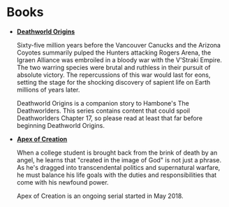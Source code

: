 # Books

* [**Deathworld Origins**](./deathworld_origins)

  Sixty-five million years before the Vancouver Canucks and the Arizona Coyotes summarily pulped the Hunters attacking Rogers Arena, the Igraen Alliance was embroiled in a bloody war with the V'Straki Empire. The two warring species were brutal and ruthless in their pursuit of absolute victory. The repercussions of this war would last for eons, setting the stage for the shocking discovery of sapient life on Earth millions of years later.

  Deathworld Origins is a companion story to Hambone's The Deathworlders. This series contains content that could spoil Deathworlders Chapter 17, so please read at least that far before beginning Deathworld Origins.

* [**Apex of Creation**](./apex_of_creation)

  When a college student is brought back from the brink of death by an angel, he learns that "created in the image of God" is not just a phrase. As he's dragged into transcendental politics and supernatural warfare, he must balance his life goals with the duties and responsibilities that come with his newfound power.

  Apex of Creation is an ongoing serial started in May 2018.
